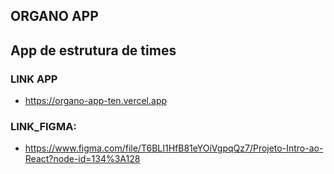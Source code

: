 ## ORGANO APP
## App de estrutura de times

### LINK APP
- https://organo-app-ten.vercel.app
### LINK_FIGMA: 
- https://www.figma.com/file/T6BLI1HfB81eYOiVgpqQz7/Projeto-Intro-ao-React?node-id=134%3A128